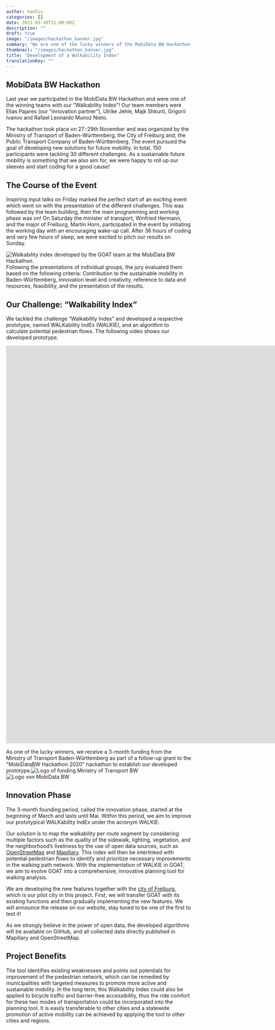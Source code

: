 ```yaml
---
author: haxhiu
categories: []
date: 2021-03-30T22:00:00Z
description: ""
draft: true
image: "/images/hackathon_banner.jpg"
summary: "We are one of the lucky winners of the MobiData BW Hackathon, where we developed “WALKIE” – a walkability index and an algorithm to calculate potential pedestrian flows. WALKIE will be implemented in GOAT as we aim to evolve GOAT into a suitable and comprehensive planning tool for walking analysis. Right now, we are in the innovation phase and develop new features with our pilot city, Freiburg."
thumbnail: "/images/hackathon_banner.jpg"
title: "Development of a Walkability Index"
translationKey: ""
---
```

## MobiData BW Hackathon

Last year we participated in the MobiData BW Hackathon and were one of the winning teams with our “Walkability Index”! Our team members were Elias Pajares (our “innovation partner”), Ulrike Jehle, Majk Shkurti, Grigorii Ivanov and Rafael Leonardo Munoz Nieto.

The hackathon took place on 27.-29th November and was organized by the Ministry of Transport of Baden-Württemberg, the City of Freiburg and, the Public Transport Company of Baden-Württemberg. The event pursued the goal of developing new solutions for future mobility. In total, 150 participants were tackling 30 different challenges. As a sustainable future mobility is something that we also aim for, we were happy to roll up our sleeves and start coding for a good cause!

## The Course of the Event

Inspiring input talks on Friday marked the perfect start of an exciting event which went on with the presentation of the different challenges. This was followed by the team building, then the main programming and working phase was on! On Saturday the minister of transport, Winfried Hermann, and the major of Freiburg, Martin Horn, participated in the event by initiating the working day with an encouraging wake-up call. After 36 hours of coding and very few hours of sleep, we were excited to pitch our results on Sunday.

![Walkability index developed by the GOAT team at the MobiData BW Hackathon.](/images/hackathon_team.png "GOAT-Team Hackathon")Following the presentations of individual groups, the jury evaluated them based on the following criteria: Contribution to the sustainable mobility in Baden-Württemberg, innovation level and creativity, reference to data and resources, feasibility, and the presentation of the results.

## Our Challenge: “Walkability Index”

We tackled the challenge “Walkability Index” and developed a respective prototype, named WALKability IndEx (WALKIE), and an algorithm to calculate potential pedestrian flows. The following video shows our developed prototype. 

  <iframe class="embed-responsive-item" src="https://player.vimeo.com/video/485063701" frameborder="0" webkitallowfullscreen mozallowfullscreen allowfullscreen data-uk-responsive width="1920" height="1080"></iframe>

As one of the lucky winners, we receive a 3-month funding from the Ministry of Transport Baden-Württemberg as part of a follow-up grant to the "MobiDataBW Hackathon 2020" hackathon to establish our developed prototype.![Logo of funding Ministry of Transport BW](/images/forderung_bw.png "Ministry of Transport BW")![Logo von MobiData BW](/images/mobidata_bw.png "MobiData BW")

## Innovation Phase

The 3-month founding period, called the innovation phase, started at the beginning of March and lasts until Mai. Within this period, we aim to improve our prototypical WALKability IndEx under the acronym WALKIE.

Our solution is to map the walkability per route segment by considering multiple factors such as the quality of the sidewalk, lighting, vegetation, and the neighborhood’s liveliness by the use of open data sources, such as [OpenStreetMap](https://www.openstreetmap.de/ "OpenStreetMap") and [Mapillary](https://www.mapillary.com/ "Mapillary"). This index will then be interlinked with potential pedestrian flows to identify and prioritize necessary improvements in the walking path network. With the implementation of WALKIE in GOAT, we aim to evolve GOAT into a comprehensive, innovative planning tool for walking analysis.

We are developing the new features together with the [city of Freiburg](https://digital.freiburg.de/ "Freiburg digital"), which is our pilot city in this project. First, we will transfer GOAT with its existing functions and then gradually implementing the new features. We will announce the release on our website, stay tuned to be one of the first to test it!

As we strongly believe in the power of open data, the developed algorithms will be available on GitHub, and all collected data directly published in Mapillary and OpenStreetMap.

## Project Benefits

The tool identifies existing weaknesses and points out potentials for improvement of the pedestrian network, which can be remedied by municipalities with targeted measures to promote more active and sustainable mobility. In the long term, this Walkability Index could also be applied to bicycle traffic and barrier-free accessibility, thus the ride comfort for these two modes of transportation could be incorporated into the planning tool. It is easily transferable to other cities and a statewide promotion of active mobility can be achieved by applying the tool to other cities and regions.